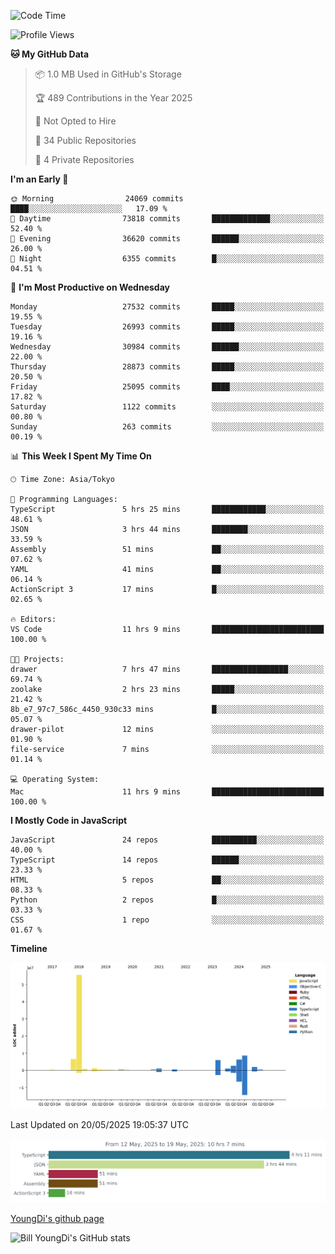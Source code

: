 <!--START_SECTION:waka-->
![Code Time](http://img.shields.io/badge/Code%20Time-1%2C303%20hrs%2026%20mins-blue)

![Profile Views](http://img.shields.io/badge/Profile%20Views-1-blue)

**🐱 My GitHub Data** 

> 📦 1.0 MB Used in GitHub's Storage 
 > 
> 🏆 489 Contributions in the Year 2025
 > 
> 🚫 Not Opted to Hire
 > 
> 📜 34 Public Repositories 
 > 
> 🔑 4 Private Repositories 
 > 
**I'm an Early 🐤** 

```text
🌞 Morning                24069 commits       ████░░░░░░░░░░░░░░░░░░░░░   17.09 % 
🌆 Daytime                73818 commits       █████████████░░░░░░░░░░░░   52.40 % 
🌃 Evening                36620 commits       ██████░░░░░░░░░░░░░░░░░░░   26.00 % 
🌙 Night                  6355 commits        █░░░░░░░░░░░░░░░░░░░░░░░░   04.51 % 
```
📅 **I'm Most Productive on Wednesday** 

```text
Monday                   27532 commits       █████░░░░░░░░░░░░░░░░░░░░   19.55 % 
Tuesday                  26993 commits       █████░░░░░░░░░░░░░░░░░░░░   19.16 % 
Wednesday                30984 commits       ██████░░░░░░░░░░░░░░░░░░░   22.00 % 
Thursday                 28873 commits       █████░░░░░░░░░░░░░░░░░░░░   20.50 % 
Friday                   25095 commits       ████░░░░░░░░░░░░░░░░░░░░░   17.82 % 
Saturday                 1122 commits        ░░░░░░░░░░░░░░░░░░░░░░░░░   00.80 % 
Sunday                   263 commits         ░░░░░░░░░░░░░░░░░░░░░░░░░   00.19 % 
```


📊 **This Week I Spent My Time On** 

```text
🕑︎ Time Zone: Asia/Tokyo

💬 Programming Languages: 
TypeScript               5 hrs 25 mins       ████████████░░░░░░░░░░░░░   48.61 % 
JSON                     3 hrs 44 mins       ████████░░░░░░░░░░░░░░░░░   33.59 % 
Assembly                 51 mins             ██░░░░░░░░░░░░░░░░░░░░░░░   07.62 % 
YAML                     41 mins             ██░░░░░░░░░░░░░░░░░░░░░░░   06.14 % 
ActionScript 3           17 mins             █░░░░░░░░░░░░░░░░░░░░░░░░   02.65 % 

🔥 Editors: 
VS Code                  11 hrs 9 mins       █████████████████████████   100.00 % 

🐱‍💻 Projects: 
drawer                   7 hrs 47 mins       █████████████████░░░░░░░░   69.74 % 
zoolake                  2 hrs 23 mins       █████░░░░░░░░░░░░░░░░░░░░   21.42 % 
8b_e7_97c7_586c_4450_930c33 mins             █░░░░░░░░░░░░░░░░░░░░░░░░   05.07 % 
drawer-pilot             12 mins             ░░░░░░░░░░░░░░░░░░░░░░░░░   01.90 % 
file-service             7 mins              ░░░░░░░░░░░░░░░░░░░░░░░░░   01.14 % 

💻 Operating System: 
Mac                      11 hrs 9 mins       █████████████████████████   100.00 % 
```

**I Mostly Code in JavaScript** 

```text
JavaScript               24 repos            ██████████░░░░░░░░░░░░░░░   40.00 % 
TypeScript               14 repos            ██████░░░░░░░░░░░░░░░░░░░   23.33 % 
HTML                     5 repos             ██░░░░░░░░░░░░░░░░░░░░░░░   08.33 % 
Python                   2 repos             █░░░░░░░░░░░░░░░░░░░░░░░░   03.33 % 
CSS                      1 repo              ░░░░░░░░░░░░░░░░░░░░░░░░░   01.67 % 
```



**Timeline**

![Lines of Code chart](https://raw.githubusercontent.com/Youngdi/Youngdi/master/assets/bar_graph.png)


 Last Updated on 20/05/2025 19:05:37 UTC
<!--END_SECTION:waka-->

![wakatime](./images/stat.svg)

[YoungDi's github page](https://youngdi.github.io)

![Bill YoungDi's GitHub stats](https://github-readme-stats.vercel.app/api?username=youngdi&count_private=true&show_icons=true)
